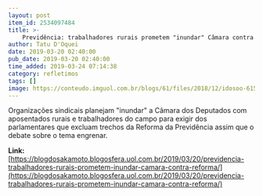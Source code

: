 ```yaml
---
layout: post
item_id: 2534097484
title: >-
    Previdência: trabalhadores rurais prometem "inundar" Câmara contra reforma
author: Tatu D'Oquei
date: 2019-03-20 02:40:00
pub_date: 2019-03-20 02:40:00
time_added: 2019-03-24 07:14:38
category: refletimos
tags: []
image: https://conteudo.imguol.com.br/blogs/61/files/2018/12/idosoo-615x300.jpeg
---
```


Organizações sindicais planejam "inundar" a Câmara dos Deputados com aposentados rurais e trabalhadores do campo para exigir dos parlamentares que excluam trechos da Reforma da Previdência assim que o debate sobre o tema engrenar.

**Link:** [https://blogdosakamoto.blogosfera.uol.com.br/2019/03/20/previdencia-trabalhadores-rurais-prometem-inundar-camara-contra-reforma/](https://blogdosakamoto.blogosfera.uol.com.br/2019/03/20/previdencia-trabalhadores-rurais-prometem-inundar-camara-contra-reforma/)

